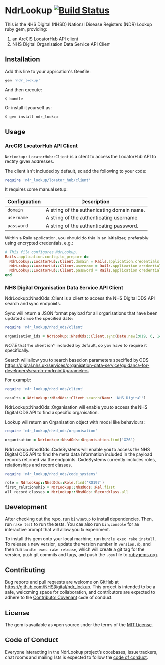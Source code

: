 # NdrLookup [![Build Status](https://github.com/NHSDigital/ndr_lookup/workflows/Test/badge.svg)](https://github.com/NHSDigital/ndr_lookup/actions?query=workflow%3Atest)

This is the NHS Digital (NHSD) National Disease Registers (NDR) Lookup ruby gem,
providing:

1. an ArcGIS LocatorHub API client
2. NHS Digital Organisation Data Service API Client

## Installation

Add this line to your application's Gemfile:

```ruby
gem 'ndr_lookup'
```

And then execute:

    $ bundle

Or install it yourself as:

    $ gem install ndr_lookup

## Usage

### ArcGIS LocatorHub API Client

`NdrLookup::LocatorHub::Client` is a client to access the LocatorHub API to rectify given addresses.

The client isn't included by default, so add the following to your code:

```ruby
require 'ndr_lookup/locator_hub/client'
```

It requires some manual setup:

Configuration | Description
--- | ---
`domain` | A string of the authenicating domain name.
`username` | A string of the authenticating username.
`password` | A string of the authenticating password.

Within a Rails application, you should do this in an initializer, preferably using encrypted credentials, e.g.:

```ruby
# This file configures NdrLookup.
Rails.application.config.to_prepare do
  NdrLookup::LocatorHub::Client.domain = Rails.application.credentials.production[:locator_hub_api][:domain]
  NdrLookup::LocatorHub::Client.username = Rails.application.credentials.production[:locator_hub_api][:username]
  NdrLookup::LocatorHub::Client.password = Rails.application.credentials.production[:locator_hub_api][:password]
end
```

### NHS Digital Organisation Data Service API Client

NdrLookup::NhsdOds::Client is a client to access the NHS Digital ODS API search and sync endpoints.

Sync will return a JSON format payload for all organisations that have been updated since the specified date:

```ruby
require 'ndr_lookup/nhsd_ods/client'

organisation_ids = NdrLookup::NhsdOds::Client.sync(Date.new(2019, 6, 14))
```

*NOTE* that the client isn't included by default, so you have to require it specifically.

Search will allow you to search based on parameters specified by ODS
https://digital.nhs.uk/services/organisation-data-service/guidance-for-developers/search-endpoint#parameters

For example:

```ruby
require 'ndr_lookup/nhsd_ods/client'

results = NdrLookup::NhsdOds::Client.search(Name: 'NHS Digital')
```

NdrLookup::NhsdOds::Organisation will enable you to access the NHS Digital ODS API to find a specific organisation.

Lookup will return an Organisation object with model like behaviours:

```ruby
require 'ndr_lookup/nhsd_ods/organisation'

organisation = NdrLookup::NhsdOds::Organisation.find('X26')
```

NdrLookup::NhsdOds::CodeSystems will enable you to access the NHS Digital ODS API to find the meta data information included in the payload records returned via the endpoints. CodeSystems currently includes roles, relationships and record classes.

```ruby
require 'ndr_lookup/nhsd_ods/code_systems'

role = NdrLookup::NhsdOds::Role.find('RO197')
first_relationship = NdrLookup::NhsdOds::Rel.first
all_record_classes = NdrLookup::NhsdOds::Recordclass.all
```

## Development

After checking out the repo, run `bin/setup` to install dependencies. Then, run `rake test` to run the tests. You can also run `bin/console` for an interactive prompt that will allow you to experiment.

To install this gem onto your local machine, run `bundle exec rake install`. To release a new version, update the version number in `version.rb`, and then run `bundle exec rake release`, which will create a git tag for the version, push git commits and tags, and push the `.gem` file to [rubygems.org](https://rubygems.org).

## Contributing

Bug reports and pull requests are welcome on GitHub at https://github.com/NHSDigital/ndr_lookup. This project is intended to be a safe, welcoming space for collaboration, and contributors are expected to adhere to the [Contributor Covenant](http://contributor-covenant.org) code of conduct.

## License

The gem is available as open source under the terms of the [MIT License](https://opensource.org/licenses/MIT).

## Code of Conduct

Everyone interacting in the NdrLookup project’s codebases, issue trackers, chat rooms and mailing lists is expected to follow the [code of conduct](https://github.com/NHSDigital/ndr_lookup/blob/master/CODE_OF_CONDUCT.md).
